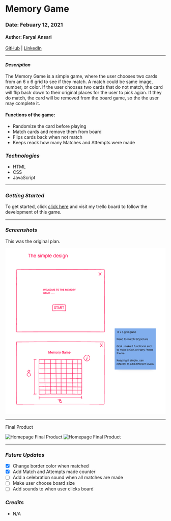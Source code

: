 # Memory Game 

### Date: Febuary 12, 2021

#### Author: Faryal Ansari

[GitHub](https://github.com/f-ansari) | 
[LinkedIn](https://www.linkedin.com/in/faryal-a-43505b154/)

***

#### ***Description***

The Memory Game is a simple game, where the user chooses two cards from an 6 x 6 grid to see if they match. A match could be same image, number, or color. If the user chooses two cards that do not match, the card will flip back down to their original places for the user to pick agian. If they do match, the card will be removed from the board game, so the the user may complete it. 

#### Functions of the game: 
  * Randomize the card before playing
  * Match cards and remove them from board 
  * Flips cards back when not match 
  * Keeps reack how many Matches and Attempts were made


### ***Technologies***

* HTML
* CSS
* JavaScript

***

### ***Getting Started***

To get started, click [click here](https://trello.com/invite/b/TWfgboGF/cf4c0a319a6e51959ec4266be64018cc/memory-game) and visit my trello board to follow the development of this game.

***

### ***Screenshots***

This was the original plan.

![Game sketch](game_sketch.png)

***

Final Product 

![Homepage Final Product](homepage.png)
![Homepage Final Product](gamepage.png)

***

### ***Future Updates***

- [x] Change border color when matched
- [x] Add Match and Attempts made counter 
- [ ] Add a celebration sound when all matches are made
- [ ] Make user choose board size
- [ ] Add sounds to when user clicks board

### ***Credits***

* N/A